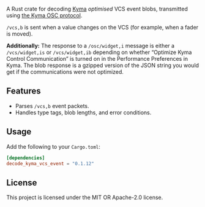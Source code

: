 A Rust crate for decoding [Kyma](https://kyma.symbolicsound.com/) *optimised* VCS event blobs, transmitted using [the Kyma OSC protocol](http://www.symbolicsound.com/cgi-bin/bin/view/Learn/OpenSoundControlImplementation).

`/vcs,b` is sent when a value changes on the VCS (for example, when a fader is moved).

__Additionally:__
The response to a `/osc/widget,i` message is either a `/vcs/widget,is` or `/vcs/widget,ib` depending on whether “Optimize Kyma Control Communication” is turned on in the Performance Preferences in Kyma. The blob response is a gzipped version of the JSON string you would get if the communications were not optimized.

## Features
- Parses `/vcs,b` event packets.
- Handles type tags, blob lengths, and error conditions.

## Usage
Add the following to your `Cargo.toml`:
```toml
[dependencies]
decode_kyma_vcs_event = "0.1.12"
```

## License
This project is licensed under the MIT OR Apache-2.0 license.
